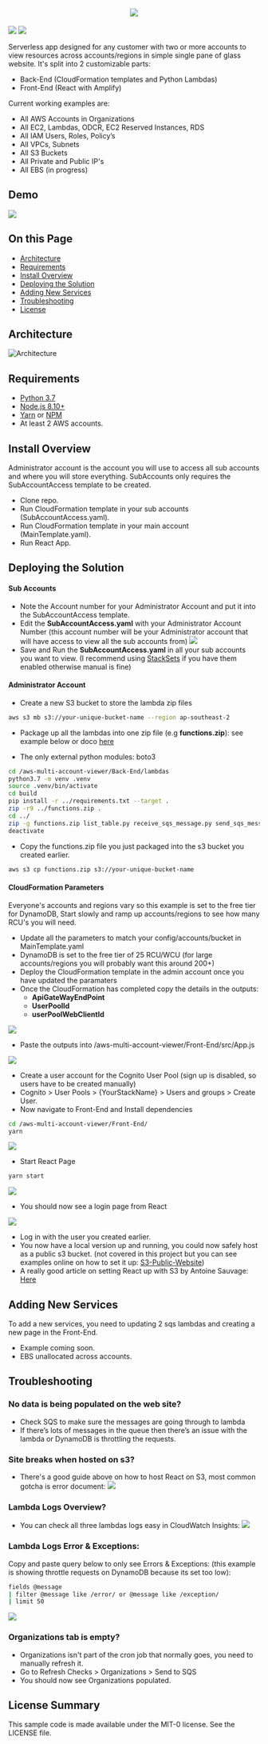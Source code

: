 <h1 align="center">
<img src="images/frontpage.png"></a>
</h1>

![](https://github.com/awslabs/aws-multi-account-viewer/workflows/Front-End%20Build/badge.svg)
![](https://github.com/awslabs/aws-multi-account-viewer/workflows/Back-End%20Build/badge.svg)

Serverless app designed for any customer with two or more accounts to view resources across accounts/regions in simple single pane of glass website. It's split into 2 customizable parts:

- Back-End (CloudFormation templates and Python Lambdas)
- Front-End (React with Amplify)

Current working examples are:

- All AWS Accounts in Organizations
- All EC2, Lambdas, ODCR, EC2 Reserved Instances, RDS
- All IAM Users, Roles, Policy’s
- All VPCs, Subnets
- All S3 Buckets
- All Private and Public IP's
- All EBS (in progress)

## Demo

<!-- ![Demo](https://aws-multi-account-viewer-site.s3-ap-southeast-2.amazonaws.com/demo.gif) -->
<img src="images/demo.gif"></a>

## On this Page
- [Architecture](#architecture)
- [Requirements](#Requirements)
- [Install Overview](#install-overview) 
- [Deploying the Solution](#deploying-the-solution)
- [Adding New Services](#adding-new-services)
- [Troubleshooting](#Troubleshooting)
- [License](#license)

## Architecture

![Architecture](images/AWS-Multi-Account-Overview.png)

## Requirements

- [Python 3.7](https://www.python.org/downloads/)
- [Node.js 8.10+](https://nodejs.org/en/)
- [Yarn](https://yarnpkg.com/en/) or [NPM](https://www.npmjs.com/)
- At least 2 AWS accounts.

## Install Overview

Administrator account is the account you will use to access all sub accounts and where you will store everything.
SubAccounts only requires the SubAccountAccess template to be created.

- Clone repo.
- Run CloudFormation template in your sub accounts (SubAccountAccess.yaml).
- Run CloudFormation template in your main account (MainTemplate.yaml).
- Run React App.

## Deploying the Solution

#### Sub Accounts

- Note the Account number for your Administrator Account and put it into the SubAccountAccess template.
- Edit the __SubAccountAccess.yaml__ with your Administrator Account Number (this account number will be your Administrator account that will have access to view all the sub accounts from)
![](images/sub-account.png)
- Save and Run the __SubAccountAccess.yaml__ in all your sub accounts you want to view. (I recommend using [StackSets](https://docs.aws.amazon.com/AWSCloudFormation/latest/UserGuide/what-is-cfnstacksets.html) if you have them enabled otherwise manual is fine)

#### Administrator Account

- Create a new S3 bucket to store the lambda zip files

```bash
aws s3 mb s3://your-unique-bucket-name --region ap-southeast-2
```
- Package up all the lambdas into one zip file (e.g __functions.zip__): see example below or doco [here](https://docs.aws.amazon.com/lambda/latest/dg/lambda-python-how-to-create-deployment-package.html) 

- The only external python modules: boto3

```bash
cd /aws-multi-account-viewer/Back-End/lambdas
python3.7 -m venv .venv
source .venv/bin/activate
cd build
pip install -r ../requirements.txt --target .
zip -r9 ../functions.zip .
cd ../
zip -g functions.zip list_table.py receive_sqs_message.py send_sqs_message.py
deactivate
```

- Copy the functions.zip file you just packaged into the s3 bucket you created earlier.

```bash
aws s3 cp functions.zip s3://your-unique-bucket-name
```

#### CloudFormation Parameters

Everyone's accounts and regions vary so this example is set to the free tier for DynamoDB, Start slowly and ramp up accounts/regions to see how many RCU's you will need.

- Update all the parameters to match your config/accounts/bucket in MainTemplate.yaml
- DynamoDB is set to the free tier of 25 RCU/WCU (for large accounts/regions you will probably want this around 200+)
- Deploy the CloudFormation template in the admin account once you have updated the paramaters
- Once the CloudFormation has completed copy the details in the outputs:
    - __ApiGateWayEndPoint__
    - __UserPoolId__
    - __userPoolWebClientId__

![](images/cloudformation-outputs.png)

- Paste the outputs into /aws-multi-account-viewer/Front-End/src/App.js

![](images/cognito.png)

- Create a user account for the Cognito User Pool (sign up is disabled, so users have to be created manually)
- Cognito > User Pools > {YourStackName} > Users and groups > Create User.
- Now navigate to Front-End and Install dependencies

```bash
cd /aws-multi-account-viewer/Front-End/
yarn
```
![](images/yarn-2.png)

- Start React Page

```bash
yarn start
```
![](images/yarn.png)

- You should now see a login page from React

![](images/login-complete.png)

- Log in with the user you created earlier.
- You now have a local version up and running, you could now safely host as a public s3 bucket. 
(not covered in this project but you can see examples online on how to set it up: [S3-Public-Website](https://docs.aws.amazon.com/AmazonS3/latest/dev/HostingWebsiteOnS3Setup.html))
- A really good article on setting React up with S3 by Antoine Sauvage: [Here](https://medium.com/ovrsea/deploy-automatically-a-react-app-on-amazon-s3-iam-within-minutes-da6cb0096d55)


## Adding New Services

To add a new services, you need to updating 2 sqs lambdas and creating a new page in the Front-End. 

- Example coming soon.
- EBS unallocated across accounts.

## Troubleshooting

### No data is being populated on the web site?

- Check SQS to make sure the messages are going through to lambda
- If there’s lots of messages in the queue then there’s an issue with the lambda or DynamoDB is throttling the requests.

### Site breaks when hosted on s3?

- There's a good guide above on how to host React on S3, most common gotcha is error document:
![](images/s3-sample.png)

### Lambda Logs Overview?

- You can check all three lambdas logs easy in CloudWatch Insights:
![](images/sample-insights.png)

### Lambda Logs Error & Exceptions:

Copy and paste query below to only see Errors & Exceptions:
(this example is showing throttle requests on DynamoDB because its set too low):

```bash
fields @message 
| filter @message like /error/ or @message like /exception/
| limit 50
```
![](images/sample-exception.png)

### Organizations tab is empty?
- Organizations isn't part of the cron job that normally goes, you need to manually refresh it.
- Go to Refresh Checks > Organizations > Send to SQS
- You should now see Organizations populated.

## License Summary

This sample code is made available under the MIT-0 license. See the LICENSE file.